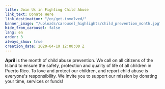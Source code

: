 ```yaml
---
title: Join Us in Fighting Child Abuse
link_text: Donate Here
link_destination: "/en/get-involved/"
banner_image: "/uploads/carousel_highlights/child_prevention_month.jpg"
hide_from_carousel: false
lang: en
order: 3
always_show: true
creation_date: 2020-04-10 12:00:00 Z
---
```


**April** is the month of child abuse prevention. We call on all citizens of the Island to ensure the safety, protection and quality of life of all children in Puerto Rico. To love and protect our children, and report child abuse is everyone's responsibility. We invite you to support our mission by donating your time, services or funds!